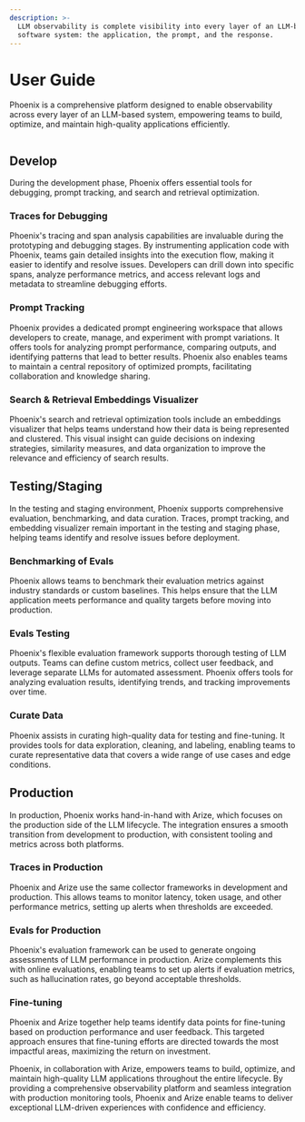 ```yaml
---
description: >-
  LLM observability is complete visibility into every layer of an LLM-based
  software system: the application, the prompt, and the response.
---
```


# User Guide

Phoenix is a comprehensive platform designed to enable observability across every layer of an LLM-based system, empowering teams to build, optimize, and maintain high-quality applications efficiently.

<figure><img src="https://storage.googleapis.com/arize-assets/phoenix/assets/images/user_guide.png" alt=""><figcaption></figcaption></figure>

## Develop

During the development phase, Phoenix offers essential tools for debugging, prompt tracking, and search and retrieval optimization.

### Traces for Debugging

Phoenix's tracing and span analysis capabilities are invaluable during the prototyping and debugging stages. By instrumenting application code with Phoenix, teams gain detailed insights into the execution flow, making it easier to identify and resolve issues. Developers can drill down into specific spans, analyze performance metrics, and access relevant logs and metadata to streamline debugging efforts.

### Prompt Tracking

Phoenix provides a dedicated prompt engineering workspace that allows developers to create, manage, and experiment with prompt variations. It offers tools for analyzing prompt performance, comparing outputs, and identifying patterns that lead to better results. Phoenix also enables teams to maintain a central repository of optimized prompts, facilitating collaboration and knowledge sharing.

### Search & Retrieval Embeddings Visualizer

Phoenix's search and retrieval optimization tools include an embeddings visualizer that helps teams understand how their data is being represented and clustered. This visual insight can guide decisions on indexing strategies, similarity measures, and data organization to improve the relevance and efficiency of search results.

&#x20;

## Testing/Staging

In the testing and staging environment, Phoenix supports comprehensive evaluation, benchmarking, and data curation. Traces, prompt tracking, and embedding visualizer remain important in the testing and staging phase, helping teams identify and resolve issues before deployment.

### Benchmarking of Evals

Phoenix allows teams to benchmark their evaluation metrics against industry standards or custom baselines. This helps ensure that the LLM application meets performance and quality targets before moving into production.

### Evals Testing

Phoenix's flexible evaluation framework supports thorough testing of LLM outputs. Teams can define custom metrics, collect user feedback, and leverage separate LLMs for automated assessment. Phoenix offers tools for analyzing evaluation results, identifying trends, and tracking improvements over time.

### Curate Data

Phoenix assists in curating high-quality data for testing and fine-tuning. It provides tools for data exploration, cleaning, and labeling, enabling teams to curate representative data that covers a wide range of use cases and edge conditions.



## Production

In production, Phoenix works hand-in-hand with Arize, which focuses on the production side of the LLM lifecycle. The integration ensures a smooth transition from development to production, with consistent tooling and metrics across both platforms.&#x20;

### Traces in Production

Phoenix and Arize use the same collector frameworks in development and production. This allows teams to monitor latency, token usage, and other performance metrics, setting up alerts when thresholds are exceeded.

### Evals for Production

Phoenix's evaluation framework can be used to generate ongoing assessments of LLM performance in production. Arize complements this with online evaluations, enabling teams to set up alerts if evaluation metrics, such as hallucination rates, go beyond acceptable thresholds.&#x20;

### Fine-tuning

Phoenix and Arize together help teams identify data points for fine-tuning based on production performance and user feedback. This targeted approach ensures that fine-tuning efforts are directed towards the most impactful areas, maximizing the return on investment.

Phoenix, in collaboration with Arize, empowers teams to build, optimize, and maintain high-quality LLM applications throughout the entire lifecycle. By providing a comprehensive observability platform and seamless integration with production monitoring tools, Phoenix and Arize enable teams to deliver exceptional LLM-driven experiences with confidence and efficiency.

